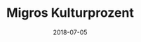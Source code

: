 ﻿---
title:          "Migros Kulturprozent"
date:           "2018-07-05"
draft:          false
robotsExclude:  true
forceNowrap:    false
---

